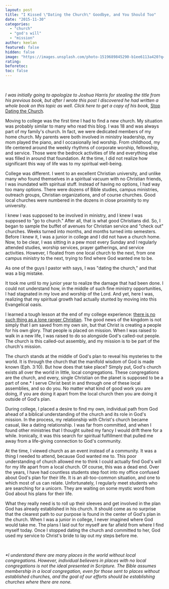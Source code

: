 ```yaml
---
layout: post
title: "I Kissed \"Dating the Church\" Goodbye, and You Should Too"
date: "2015-11-30"
categories: 
  - "church"
  - "god's will"
  - "mission"
author: keelan
featured: false
hidden: false
image: "https://images.unsplash.com/photo-1519689845290-b1ee6113a420?q=80&w=2070&auto=format&fit=crop&ixlib=rb-4.0.3&ixid=M3wxMjA3fDB8MHxwaG90by1wYWdlfHx8fGVufDB8fHx8fA%3D%3D"
rating:
beforetoc:
toc: false
---
```


 

_I was initially going to apologize to Joshua Harris for stealing the title from his previous book, but after I wrote this post I discovered he had written a whole book on this topic as well. Click here to get a copy of his book,_ [Stop Dating the Church](http://www.amazon.com/Stop-Dating-Church-Family-Lifechange/dp/B00378L4WU)_._

Moving to college was the first time I had to find a new church. My situation was probably similar to many who read this blog. I was 18 and was always part of my family's church. In fact, we were dedicated members of my home church. My parents were both involved in ministry leadership, my mom played the piano, and I occasionally led worship. From childhood, my life centered around the weekly rhythms of corporate worship, fellowship, and service. Those were the bedrock activities of life and everything else was filled in around that foundation. At the time, I did not realize how significant this way of life was to my spiritual well-being.

College was different. I went to an excellent Christian university, and unlike many who found themselves in a spiritual vacuum with no Christian friends, I was inundated with spiritual stuff. Instead of having no options, I had way too many options. There were dozens of Bible studies, campus ministries, outreach groups, Christian organizations, and of course churches. Good local churches were numbered in the dozens in close proximity to my university.

I knew I was supposed to be involved in ministry, and I knew I was supposed to "go to church." After all, that is what good Christians did. So, I began to sample the buffet of avenues for Christian service and "check out" churches. Weeks turned into months, and months turned into semesters. Before I knew it, I was a junior in college and I did not have a church home. Now, to be clear, I was sitting in a pew most every Sunday and I regularly attended studies, worship services, prayer gatherings, and service activities. However, I floated from one local church to the next, from one campus ministry to the next, trying to find where God wanted me to be.

As one of the guys I pastor with says, I was "dating the church," and that was a big mistake.

It took me until to my junior year to realize the damage that had been done. I could not understand how, in the middle of such fine ministry opportunities, I had stagnated in my love and worship of the Lord. And yet, here I was, realizing that my spiritual growth had actually stunted by moving into this Evangelical oasis.

I learned a tough lesson at the end of my college experience: [there is no such thing as a lone ranger Christian](http://blog.keelancook.com/2011/03/the-lone-ranger-syndrome.html). The good news of the kingdom is not simply that I am saved from my own sin, but that Christ is creating a people for his own glory. That people is placed on mission. When I was raised to walk in a new life, I was raised to do so alongside God's called-out people. The church is this called-out assembly, and my mission is to be part of the church's mission.

The church stands at the middle of God's plan to reveal his mysteries to the world. It is through the church that the manifold wisdom of God is made known (Eph. 3:10). But how does that take place? Simply put, God's church exists all over the world in little, local congregations. These congregations are the church, and every, single Christian on the planet is supposed to be a part of one.\* I serve Christ best in and through one of these local assemblies, and so do you. No matter what kind of good work you are doing, if you are doing it apart from the local church then you are doing it outside of God's plan.

During college, I placed a desire to find my own, individual path from God ahead of a biblical understanding of the church and its role in God's mission. In the process, my relationship with Christ's church became casual, like a dating relationship. I was far from committed, and when I found other ministries that I thought suited my fancy I would drift there for a while. Ironically, it was this search for spiritual fulfillment that pulled me away from a life-giving connection to God's community.

At the time, I viewed church as an event instead of a community. It was a thing I needed to attend, because God wanted me to. This poor understanding of church allowed me to think I could actually find God's will for my life apart from a local church. Of course, this was a dead end. Over the years, I have had countless students step foot into my office confused about God's plan for their life. It is an all-too-common situation, and one to which most of us can relate. Unfortunately, I regularly meet students who are searching for a unicorn. They are waiting on some mystic word from God about his plans for their life.

What they really need is to roll up their sleeves and get involved in the plan God has already established in his church. It should come as no surprise that the clearest path to our purpose is found in the center of God's plan in the church. When I was a junior in college, I never imagined where God would take me. The plans I laid out for myself are far afield from where I find myself today. Once I stopped dating the church and committed to her, God used my service to Christ's bride to lay out my steps before me.

 

_\*I understand there are many places in the world without local congregations. However, individual believers in places with no local congregations is not the ideal presented in Scripture. The Bible assumes membership in a local congregation, even for those sent to places without established churches, and the goal of our efforts should be establishing churches where there are none._
